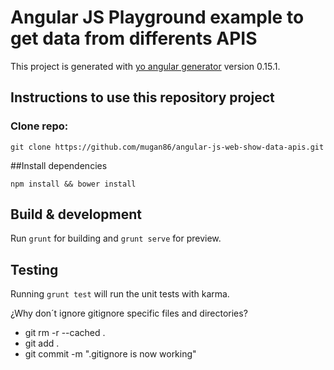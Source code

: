 # Angular JS Playground example to get data from differents APIS

This project is generated with [yo angular generator](https://github.com/yeoman/generator-angular)
version 0.15.1.

## Instructions to use this repository project

### Clone repo: 

`git clone https://github.com/mugan86/angular-js-web-show-data-apis.git`

##Install dependencies

`npm install && bower install`

## Build & development

Run `grunt` for building and `grunt serve` for preview.

## Testing

Running `grunt test` will run the unit tests with karma.

¿Why don´t ignore gitignore specific files and directories?

* git rm -r --cached .
* git add .
* git commit -m ".gitignore is now working"
